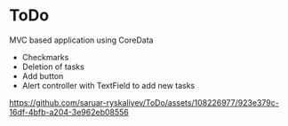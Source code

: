 # ToDo

MVC based application using CoreData
  - Checkmarks 
  - Deletion of tasks
  - Add button 
  - Alert controller with TextField to add new tasks

https://github.com/saruar-ryskaliyev/ToDo/assets/108226977/923e379c-16df-4bfb-a204-3e962eb08556

